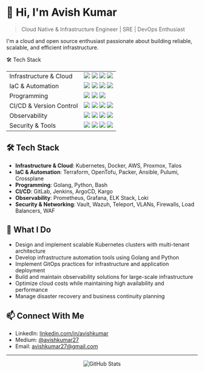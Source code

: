 # 👋 Hi, I'm Avish Kumar

> Cloud Native & Infrastructure Engineer | SRE | DevOps Enthusiast

I'm a cloud and open source enthusiast passionate about building reliable, scalable, and efficient infrastructure.

🛠 Tech Stack
<table>
  <tr>
    <td>Infrastructure & Cloud</td>
    <td>
      <img src="https://img.shields.io/badge/kubernetes-%23326ce5.svg?style=for-the-badge&logo=kubernetes&logoColor=white" />
      <img src="https://img.shields.io/badge/docker-%230db7ed.svg?style=for-the-badge&logo=docker&logoColor=white" />
      <img src="https://img.shields.io/badge/AWS-%23FF9900.svg?style=for-the-badge&logo=amazon-aws&logoColor=white" />
      <img src="https://img.shields.io/badge/proxmox-%23E57000.svg?style=for-the-badge&logo=proxmox&logoColor=white" />
    </td>
  </tr>
  <tr>
    <td>IaC & Automation</td>
    <td>
      <img src="https://img.shields.io/badge/terraform-%235835CC.svg?style=for-the-badge&logo=terraform&logoColor=white" />
      <img src="https://img.shields.io/badge/ansible-%231A1918.svg?style=for-the-badge&logo=ansible&logoColor=white" />
      <img src="https://img.shields.io/badge/packer-%23E7EEF0.svg?style=for-the-badge&logo=packer&logoColor=%2302A8EF" />
      <img src="https://img.shields.io/badge/pulumi-%23F7BF2A.svg?style=for-the-badge&logo=pulumi&logoColor=black" />
    </td>
  </tr>
  <tr>
    <td>Programming</td>
    <td>
      <img src="https://img.shields.io/badge/go-%2300ADD8.svg?style=for-the-badge&logo=go&logoColor=white" />
      <img src="https://img.shields.io/badge/python-3670A0?style=for-the-badge&logo=python&logoColor=ffdd54" />
      <img src="https://img.shields.io/badge/shell_script-%23121011.svg?style=for-the-badge&logo=gnu-bash&logoColor=white" />
    </td>
  </tr>
  <tr>
    <td>CI/CD & Version Control</td>
    <td>
      <img src="https://img.shields.io/badge/gitlab-%23181717.svg?style=for-the-badge&logo=gitlab&logoColor=white" />
      <img src="https://img.shields.io/badge/jenkins-%232C5263.svg?style=for-the-badge&logo=jenkins&logoColor=white" />
      <img src="https://img.shields.io/badge/argo-%23EF7B4D.svg?style=for-the-badge&logo=argo&logoColor=white" />
      <img src="https://img.shields.io/badge/git-%23F05033.svg?style=for-the-badge&logo=git&logoColor=white" />
    </td>
  </tr>
  <tr>
    <td>Observability</td>
    <td>
      <img src="https://img.shields.io/badge/prometheus-%23E6522C.svg?style=for-the-badge&logo=prometheus&logoColor=white" />
      <img src="https://img.shields.io/badge/grafana-%23F46800.svg?style=for-the-badge&logo=grafana&logoColor=white" />
      <img src="https://img.shields.io/badge/elasticsearch-%23005571.svg?style=for-the-badge&logo=elasticsearch&logoColor=white" />
      <img src="https://img.shields.io/badge/Loki-F46800.svg?style=for-the-badge&logo=grafana&logoColor=white" />
    </td>
  </tr>
  <tr>
    <td>Security & Tools</td>
    <td>
      <img src="https://img.shields.io/badge/vault-%23000000.svg?style=for-the-badge&logo=vault&logoColor=white" />
      <img src="https://img.shields.io/badge/nginx-%23009639.svg?style=for-the-badge&logo=nginx&logoColor=white" />
      <img src="https://img.shields.io/badge/linux-%23FCC624.svg?style=for-the-badge&logo=linux&logoColor=black" />
      <img src="https://img.shields.io/badge/Wazuh-%23009639.svg?style=for-the-badge&logo=wazuh&logoColor=white" />
    </td>
  </tr>
</table>

## 🛠 Tech Stack

- **Infrastructure & Cloud**: Kubernetes, Docker, AWS, Proxmox, Talos
- **IaC & Automation**: Terraform, OpenTofu, Packer, Ansible, Pulumi, Crossplane
- **Programming**: Golang, Python, Bash
- **CI/CD**: GitLab, Jenkins, ArgoCD, Kargo
- **Observability**: Prometheus, Grafana, ELK Stack, Loki
- **Security & Networking**: Vault, Wazuh, Teleport, VLANs, Firewalls, Load Balancers, WAF

## 🎯 What I Do

- Design and implement scalable Kubernetes clusters with multi-tenant architecture
- Develop infrastructure automation tools using Golang and Python
- Implement GitOps practices for infrastructure and application deployment
- Build and maintain observability solutions for large-scale infrastructure
- Optimize cloud costs while maintaining high availability and performance
- Manage disaster recovery and business continuity planning

<!-- ## 🏆 Key Achievements

- Led implementation of IaC pipelines reducing VM deployment time by 10x
- Architected multi-tenant MinIO deployment on Kubernetes saving ₹50L in storage costs
- Successfully migrated 40TB Oracle RAC databases during SAN tech-refresh
- Integrated 500+ VMs into centralized configuration management
- Enhanced data center security across 7 locations with comprehensive firewall deployment -->

<!-- ## 📚 Latest Blog Posts -->

<!-- BLOG-POST-LIST:START -->
<!-- This section can be automatically updated using GitHub Actions -->
<!-- BLOG-POST-LIST:END -->

## 📫 Connect With Me

- LinkedIn: [linkedin.com/in/avishkumar](https://linkedin.com/in/avishkumar)
- Medium: [@avishkumar27](https://medium.com/@avishkumar27)
- Email: avishkumar27@gmail.com

---

<p align="center">
  <img src="https://github-readme-stats.vercel.app/api?username=YourGitHubUsername&show_icons=true&theme=dark" alt="GitHub Stats" />
</p>
